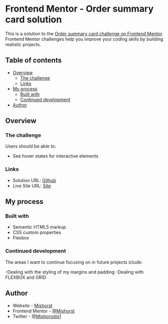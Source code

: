 # Frontend Mentor - Order summary card solution

This is a solution to the [Order summary card challenge on Frontend Mentor](https://www.frontendmentor.io/challenges/order-summary-component-QlPmajDUj). Frontend Mentor challenges help you improve your coding skills by building realistic projects.

## Table of contents

- [Overview](#overview)
  - [The challenge](#the-challenge)
  - [Links](#links)
- [My process](#my-process)
  - [Built with](#built-with)
  - [Continued development](#continued-development)
- [Author](#author)

## Overview

### The challenge

Users should be able to:

- See hover states for interactive elements

### Links

- Solution URL: [Github](https://your-solution-url.com)
- Live Site URL: [Site](https://order-summary-component-misho.netlify.app/)

## My process

### Built with

- Semantic HTML5 markup
- CSS custom properties
- Flexbox

### Continued development

The areas I want to continue focusing on in future projects iclude:

-Dealing with the styling of my margins and padding
-Dealing with FLEXBOX and GRID

## Author

- Website - [Mishorst](https://github.com/Mishorst/QR-code-component.git)
- Frontend Mentor - [@Mishorst](https://www.frontendmentor.io/profile/Mishorst)
- Twitter - [@Mishorosto1](https://twitter.com/Mishorosto1)

